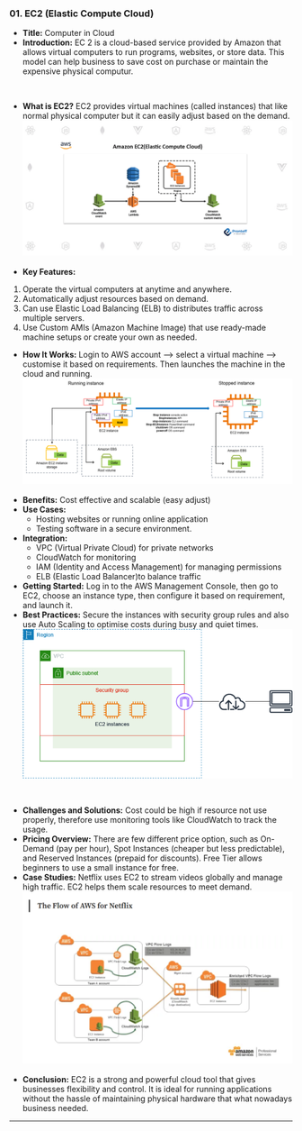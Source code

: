 ### 01. EC2 (Elastic Compute Cloud)
* **Title:** Computer in Cloud
&nbsp;
* **Introduction:**
EC 2 is a cloud-based service provided by Amazon that allows virtual computers to run programs, websites, or store data. This model can help business to save cost on purchase or maintain the expensive physical computur.

&nbsp;
* **What is EC2?**
EC2 provides virtual machines (called instances) that like normal physical computer but it can easily adjust based on the demand.
![alt text](Assets/EC2-1.png)
&nbsp;
* **Key Features:**
1. Operate the virtual computers at anytime and anywhere.
2. Automatically adjust resources based on demand.
3. Can use Elastic Load Balancing (ELB) to distributes traffic across multiple servers.
4. Use Custom AMIs (Amazon Machine Image) that use ready-made machine setups or create your own as needed.

* **How It Works:**
Login to AWS account --> select a virtual machine -->  customise it based on requirements.
Then launches the machine in the cloud and running.
![alt text](Assets/EC2-2.png)
&nbsp;
* **Benefits:**
Cost effective and scalable (easy adjust)
&nbsp;
* **Use Cases:**
  * Hosting websites or running online application
  * Testing software in a secure environment.
&nbsp;
* **Integration:**
  * VPC (Virtual Private Cloud) for private networks
  * CloudWatch for monitoring
  * IAM (Identity and Access Management) for managing permissions
  * ELB (Elastic Load Balancer)to balance traffic
&nbsp;
* **Getting Started:**
Log in to the AWS Management Console, then go to EC2, choose an instance type, then configure it based on requirement, and launch it.
&nbsp;
* **Best Practices:**
Secure the instances with security group rules and also use Auto Scaling to optimise costs during busy and quiet times.
![alt text](Assets/EC2-3.png)

&nbsp;
* **Challenges and Solutions:**
Cost could be high if resource not use properly, therefore use monitoring tools like CloudWatch to track the usage.
&nbsp;
* **Pricing Overview:**
There are few different price option, such as On-Demand (pay per hour), Spot Instances (cheaper but less predictable), and Reserved Instances (prepaid for discounts). Free Tier allows beginners to use a small instance for free.
&nbsp;
* **Case Studies:**
Netflix uses EC2 to stream videos globally and manage high traffic. EC2 helps them scale resources to meet demand.
![alt text](Assets/EC2-4.png)
&nbsp;
* **Conclusion:**
EC2 is a strong and powerful cloud tool that gives businesses flexibility and control. It is ideal for running applications without the hassle of maintaining physical hardware that what nowadays business needed.
***